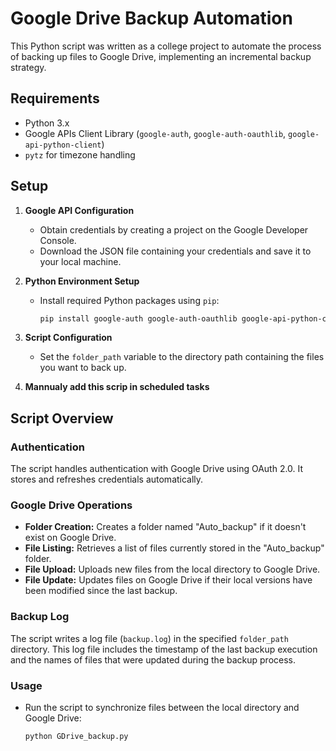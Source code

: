 # Google Drive Backup Automation


This Python script was written as a college project to automate the process of backing up files to Google Drive, implementing an incremental backup strategy.

## Requirements

- Python 3.x
- Google APIs Client Library (`google-auth`, `google-auth-oauthlib`, `google-api-python-client`)
- `pytz` for timezone handling

## Setup

1. **Google API Configuration**
   - Obtain credentials by creating a project on the Google Developer Console.
   - Download the JSON file containing your credentials and save it to your local machine.

2. **Python Environment Setup**
   - Install required Python packages using `pip`:
     ```bash
     pip install google-auth google-auth-oauthlib google-api-python-client pytz
     ```

3. **Script Configuration**
   - Set the `folder_path` variable to the directory path containing the files you want to back up.

4. **Mannualy add this scrip in scheduled tasks**

## Script Overview

### Authentication

The script handles authentication with Google Drive using OAuth 2.0. It stores and refreshes credentials automatically.

### Google Drive Operations

- **Folder Creation:** Creates a folder named "Auto_backup" if it doesn't exist on Google Drive.
- **File Listing:** Retrieves a list of files currently stored in the "Auto_backup" folder.
- **File Upload:** Uploads new files from the local directory to Google Drive.
- **File Update:** Updates files on Google Drive if their local versions have been modified since the last backup.

### Backup Log

The script writes a log file (`backup.log`) in the specified `folder_path` directory. This log file includes the timestamp of the last backup execution and the names of files that were updated during the backup process.

### Usage

- Run the script to synchronize files between the local directory and Google Drive:
  ```bash
  python GDrive_backup.py
